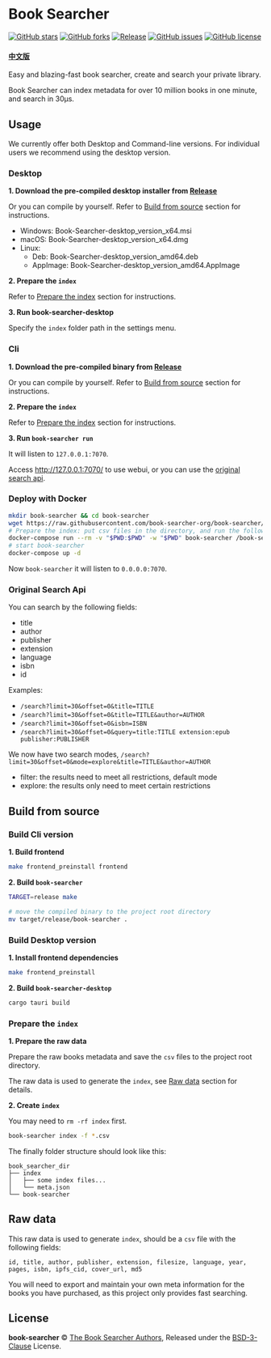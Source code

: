 # Book Searcher

[![GitHub stars](https://img.shields.io/github/stars/book-searcher-org/book-searcher)](https://github.com/book-searcher-org/book-searcher/stargazers)
[![GitHub forks](https://img.shields.io/github/forks/book-searcher-org/book-searcher)](https://github.com/book-searcher-org/book-searcher/network)
[![Release](https://img.shields.io/github/release/book-searcher-org/book-searcher)](https://github.com/book-searcher-org/book-searcher/releases)
[![GitHub issues](https://img.shields.io/github/issues/book-searcher-org/book-searcher)](https://github.com/book-searcher-org/book-searcher/issues)
[![GitHub license](https://img.shields.io/github/license/book-searcher-org/book-searcher)](https://github.com/book-searcher-org/book-searcher/blob/master/LICENSE)

#### [中文版](https://github.com/book-searcher-org/book-searcher/blob/master/README_zh.md)

Easy and blazing-fast book searcher, create and search your private library.

Book Searcher can index metadata for over 10 million books in one minute, and search in 30µs.

## Usage

We currently offer both Desktop and Command-line versions.
For individual users we recommend using the desktop version.

### Desktop

**1. Download the pre-compiled desktop installer from [Release](https://github.com/book-searcher-org/book-searcher/releases)**

Or you can compile by yourself. Refer to [Build from source](#build-desktop-version) section for instructions.

- Windows: Book-Searcher-desktop_version_x64.msi
- macOS: Book-Searcher-desktop_version_x64.dmg
- Linux:
    - Deb: Book-Searcher-desktop_version_amd64.deb
    - AppImage: Book-Searcher-desktop_version_amd64.AppImage

**2. Prepare the `index`**

Refer to [Prepare the index](#prepare-the-index) section for instructions.

**3. Run book-searcher-desktop**

Specify the `index` folder path in the settings menu.

### Cli

**1. Download the pre-compiled binary from [Release](https://github.com/book-searcher-org/book-searcher/releases)**

Or you can compile by yourself. Refer to [Build from source](#build-cli-version) section for instructions.

**2. Prepare the `index`**

Refer to [Prepare the index](#prepare-the-index) section for instructions.

**3. Run `book-searcher run`**

It will listen to `127.0.0.1:7070`.

Access http://127.0.0.1:7070/ to use webui, or you can use the [original search api](#original-search-api).

### Deploy with Docker

```bash
mkdir book-searcher && cd book-searcher
wget https://raw.githubusercontent.com/book-searcher-org/book-searcher/master/docker-compose.yml
# Prepare the index: put csv files in the directory, and run the following command to create index
docker-compose run --rm -v "$PWD:$PWD" -w "$PWD" book-searcher /book-searcher index -f *.csv
# start book-searcher
docker-compose up -d
```

Now `book-searcher` it will listen to `0.0.0.0:7070`.

### Original Search Api

You can search by the following fields:

- title
- author
- publisher
- extension
- language
- isbn
- id

Examples:

- `/search?limit=30&offset=0&title=TITLE`
- `/search?limit=30&offset=0&title=TITLE&author=AUTHOR`
- `/search?limit=30&offset=0&isbn=ISBN`
- `/search?limit=30&offset=0&query=title:TITLE extension:epub publisher:PUBLISHER`

We now have two search modes, `/search?limit=30&offset=0&mode=explore&title=TITLE&author=AUTHOR`

- filter: the results need to meet all restrictions, default mode
- explore: the results only need to meet certain restrictions

## Build from source

### Build Cli version

**1. Build frontend**

```bash
make frontend_preinstall frontend
```

**2. Build `book-searcher`**

```bash
TARGET=release make

# move the compiled binary to the project root directory
mv target/release/book-searcher .
```

### Build Desktop version

**1. Install frontend dependencies**

```bash
make frontend_preinstall
```

**2. Build `book-searcher-desktop`**

```bash
cargo tauri build
```

### Prepare the `index`

**1. Prepare the raw data**

Prepare the raw books metadata and save the `csv` files to the project root directory.

The raw data is used to generate the `index`, see [Raw data](#raw-data) section for details.

**2. Create `index`**

You may need to `rm -rf index` first.

```bash
book-searcher index -f *.csv
```

The finally folder structure should look like this:

```
book_searcher_dir
├── index
│   ├── some index files...
│   └── meta.json
└── book-searcher
```

## Raw data

This raw data is used to generate `index`, should be a `csv` file with the following fields:

```
id, title, author, publisher, extension, filesize, language, year, pages, isbn, ipfs_cid, cover_url, md5
```

You will need to export and maintain your own meta information for the books you have purchased, as this project only provides fast searching.

## License

**book-searcher** © [The Book Searcher Authors](https://github.com/book-searcher-org/book-searcher/graphs/contributors), Released under the [BSD-3-Clause](./LICENSE) License.
